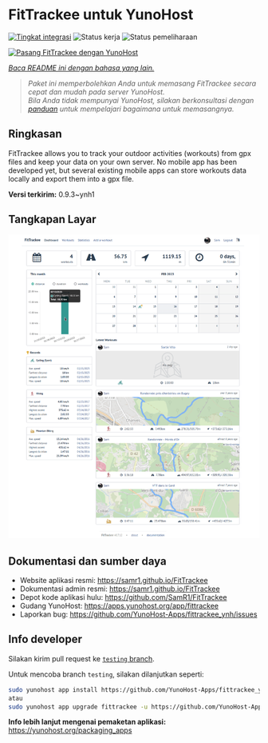 <!--
N.B.: README ini dibuat secara otomatis oleh <https://github.com/YunoHost/apps/tree/master/tools/readme_generator>
Ini TIDAK boleh diedit dengan tangan.
-->

# FitTrackee untuk YunoHost

[![Tingkat integrasi](https://apps.yunohost.org/badge/integration/fittrackee)](https://ci-apps.yunohost.org/ci/apps/fittrackee/)
![Status kerja](https://apps.yunohost.org/badge/state/fittrackee)
![Status pemeliharaan](https://apps.yunohost.org/badge/maintained/fittrackee)

[![Pasang FitTrackee dengan YunoHost](https://install-app.yunohost.org/install-with-yunohost.svg)](https://install-app.yunohost.org/?app=fittrackee)

*[Baca README ini dengan bahasa yang lain.](./ALL_README.md)*

> *Paket ini memperbolehkan Anda untuk memasang FitTrackee secara cepat dan mudah pada server YunoHost.*  
> *Bila Anda tidak mempunyai YunoHost, silakan berkonsultasi dengan [panduan](https://yunohost.org/install) untuk mempelajari bagaimana untuk memasangnya.*

## Ringkasan

FitTrackee allows you to track your outdoor activities (workouts) from gpx files and keep your data on your own server.
No mobile app has been developed yet, but several existing mobile apps can store workouts data locally and export them into a gpx file.


**Versi terkirim:** 0.9.3~ynh1

## Tangkapan Layar

![Tangkapan Layar pada FitTrackee](./doc/screenshots/screenshot-fittrackee.png)

## Dokumentasi dan sumber daya

- Website aplikasi resmi: <https://samr1.github.io/FitTrackee>
- Dokumentasi admin resmi: <https://samr1.github.io/FitTrackee>
- Depot kode aplikasi hulu: <https://github.com/SamR1/FitTrackee>
- Gudang YunoHost: <https://apps.yunohost.org/app/fittrackee>
- Laporkan bug: <https://github.com/YunoHost-Apps/fittrackee_ynh/issues>

## Info developer

Silakan kirim pull request ke [`testing` branch](https://github.com/YunoHost-Apps/fittrackee_ynh/tree/testing).

Untuk mencoba branch `testing`, silakan dilanjutkan seperti:

```bash
sudo yunohost app install https://github.com/YunoHost-Apps/fittrackee_ynh/tree/testing --debug
atau
sudo yunohost app upgrade fittrackee -u https://github.com/YunoHost-Apps/fittrackee_ynh/tree/testing --debug
```

**Info lebih lanjut mengenai pemaketan aplikasi:** <https://yunohost.org/packaging_apps>
